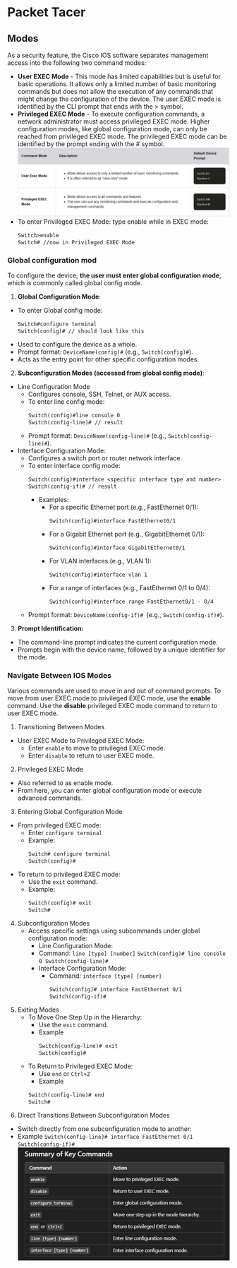 # Packet Tacer

## Modes
As a security feature, the Cisco IOS software separates management access into the following two command modes:

  - **User EXEC Mode** - This mode has limited capabilities but is useful for basic operations. It allows only a limited number of basic monitoring commands but does not allow the execution of any commands that might change the configuration of the device. The user EXEC mode is identified by the CLI prompt that ends with the > symbol.
  - **Privileged EXEC Mode** - To execute configuration commands, a network administrator must access privileged EXEC mode. Higher configuration modes, like global configuration mode, can only be reached from privileged EXEC mode. The privileged EXEC mode can be identified by the prompt ending with the # symbol.
![image](https://github.com/chrysoprasus/Cyber-Patriot-Windows-Server/blob/main/images/modes.JPG)
  - To enter Privileged EXEC Mode: type enable while in EXEC mode:
    ```
    Switch>enable
    Switch# //now in Privileged EXEC Mode
    ``` 
### Global configuration mod
To configure the device, **the user must enter global configuration mode**, which is commonly called global config mode.
1. **Global Configuration Mode**:
  - To enter Global config mode:
      ```
      Switch#configure terminal
      Switch(config)# // should look like this
      ```
  - Used to configure the device as a whole.
  - Prompt format: `DeviceName(config)#` (e.g., `Switch(config)#`).
  - Acts as the entry point for other specific configuration modes.
2. **Subconfiguration Modes (accessed from global config mode)**:
  - Line Configuration Mode
    - Configures console, SSH, Telnet, or AUX access.
    - To enter line config mode:
        ```
        Switch(config)#line console 0
        Switch(config-line)# // result
        ```
    - Prompt format: `DeviceName(config-line)#` (e.g., `Switch(config-line)#`).
  - Interface Configuration Mode:
    - Configures a switch port or router network interface.
    - To enter interface config mode:
        ```
        Switch(config)#interface <specific interface type and number>
        Switch(config-if)# // result
        ```
        - Examples:
          - For a specific Ethernet port (e.g., FastEthernet 0/1):
            ```
            Switch(config)#interface FastEthernet0/1
            ```
          - For a Gigabit Ethernet port (e.g., GigabitEthernet 0/1):
             ```
             Switch(config)#interface GigabitEthernet0/1 
             ```
          - For VLAN interfaces (e.g., VLAN 1):
             ```
             Switch(config)#interface vlan 1
             ```
          - For a range of interfaces (e.g., FastEthernet 0/1 to 0/4):
            ```
            Switch(config)#interface range FastEthernet0/1 - 0/4
            ```
    - Prompt format: `DeviceName(config-if)# `(e.g., `Switch(config-if)#`).
3. **Prompt Identification:**
  - The command-line prompt indicates the current configuration mode.
  - Prompts begin with the device name, followed by a unique identifier for the mode.


### Navigate Between IOS Modes
Various commands are used to move in and out of command prompts. To move from user EXEC mode to privileged EXEC mode, use the **enable** command. Use the **disable** privileged EXEC mode command to return to user EXEC mode.

1. Transitioning Between Modes
  - User EXEC Mode to Privileged EXEC Mode:
    - Enter `enable` to move to privileged EXEC mode.
    - Enter `disable` to return to user EXEC mode.
2. Privileged EXEC Mode
  - Also referred to as enable mode.
  - From here, you can enter global configuration mode or execute advanced commands.

3. Entering Global Configuration Mode
  - From privileged EXEC mode:
    - Enter `configure terminal`
    - Example:
      ```
      Switch# configure terminal
      Switch(config)#
      ```
  - To return to privileged EXEC mode:
    - Use the `exit` command.
    - Example:
      ```
      Switch(config)# exit
      Switch#
      ```
4. Subconfiguration Modes
   - Access specific settings using subcommands under global configuration mode:
     -   Line Configuration Mode:
       -  Command: `line [type] [number]`
         ```
          Switch(config)# line console 0
          Switch(config-line)#
         ```
      - Interface Configuration Mode:
        - Command: `interface [type] [number]`
          ```
          Switch(config)# interface FastEthernet 0/1
          Switch(config-if)#
          ```
5. Exiting Modes
     - To Move One Step Up in the Hierarchy:
        - Use the `exit` command.
        - Example
          ```
          Switch(config-line)# exit
          Switch(config)#
          ```
    - To Return to Privileged EXEC Mode:
      -    Use `end` or `Ctrl+Z`
      -    Example
        ```
      Switch(config-line)# end
      Switch#
        ```
6. Direct Transitions Between Subconfiguration Modes
  -   Switch directly from one subconfiguration mode to another:
  -   Example
    ```
    Switch(config-line)# interface FastEthernet 0/1
    Switch(config-if)#
    ```
![very cool alt text](https://github.com/chrysoprasus/Cyber-Patriot-Windows-Server/blob/main/images/keyJPG.JPG)

